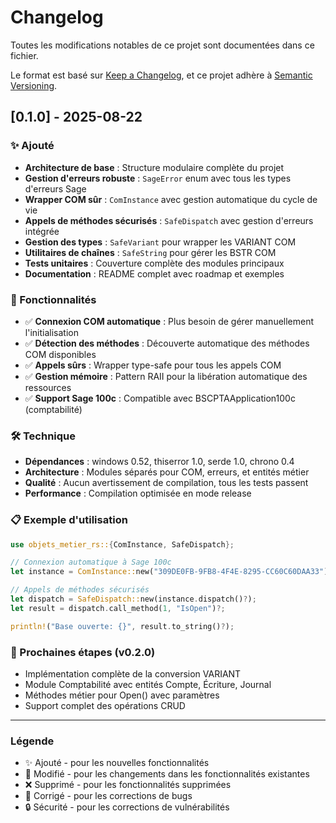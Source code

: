 # Changelog

Toutes les modifications notables de ce projet sont documentées dans ce fichier.

Le format est basé sur [Keep a Changelog](https://keepachangelog.com/en/1.0.0/),
et ce projet adhère à [Semantic Versioning](https://semver.org/spec/v2.0.0.html).

## [0.1.0] - 2025-08-22

### ✨ Ajouté
- **Architecture de base** : Structure modulaire complète du projet
- **Gestion d'erreurs robuste** : `SageError` enum avec tous les types d'erreurs Sage
- **Wrapper COM sûr** : `ComInstance` avec gestion automatique du cycle de vie
- **Appels de méthodes sécurisés** : `SafeDispatch` avec gestion d'erreurs intégrée
- **Gestion des types** : `SafeVariant` pour wrapper les VARIANT COM
- **Utilitaires de chaînes** : `SafeString` pour gérer les BSTR COM
- **Tests unitaires** : Couverture complète des modules principaux
- **Documentation** : README complet avec roadmap et exemples

### 🔧 Fonctionnalités
- ✅ **Connexion COM automatique** : Plus besoin de gérer manuellement l'initialisation
- ✅ **Détection des méthodes** : Découverte automatique des méthodes COM disponibles
- ✅ **Appels sûrs** : Wrapper type-safe pour tous les appels COM
- ✅ **Gestion mémoire** : Pattern RAII pour la libération automatique des ressources
- ✅ **Support Sage 100c** : Compatible avec BSCPTAApplication100c (comptabilité)

### 🛠️ Technique
- **Dépendances** : windows 0.52, thiserror 1.0, serde 1.0, chrono 0.4
- **Architecture** : Modules séparés pour COM, erreurs, et entités métier
- **Qualité** : Aucun avertissement de compilation, tous les tests passent
- **Performance** : Compilation optimisée en mode release

### 📋 Exemple d'utilisation
```rust
use objets_metier_rs::{ComInstance, SafeDispatch};

// Connexion automatique à Sage 100c
let instance = ComInstance::new("309DE0FB-9FB8-4F4E-8295-CC60C60DAA33")?;

// Appels de méthodes sécurisés
let dispatch = SafeDispatch::new(instance.dispatch()?);
let result = dispatch.call_method(1, "IsOpen")?;

println!("Base ouverte: {}", result.to_string()?);
```

### 🎯 Prochaines étapes (v0.2.0)
- Implémentation complète de la conversion VARIANT
- Module Comptabilité avec entités Compte, Écriture, Journal
- Méthodes métier pour Open() avec paramètres
- Support complet des opérations CRUD

---

### Légende
- ✨ Ajouté - pour les nouvelles fonctionnalités
- 🔧 Modifié - pour les changements dans les fonctionnalités existantes
- ❌ Supprimé - pour les fonctionnalités supprimées
- 🐛 Corrigé - pour les corrections de bugs
- 🔒 Sécurité - pour les corrections de vulnérabilités
